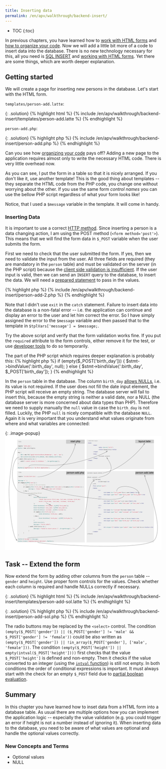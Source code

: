 ```yaml
---
title: Inserting data
permalink: /en/apv/walkthrough/backend-insert/
---
```


* TOC
{:toc}

In previous chapters, you have learned how to [work with HTML forms](/en/apv/walkthrough/html-forms/) 
and [how to organize your code](/en/apv/walkthrough/organize/). Now we will add a little bit more of a code to insert data into the database.
There is no new technology necessary for this, all you need is [SQL INSERT](/en/apv/walkthrough/database/#insert) and
[working with HTML forms](/en/apv/walkthrough/html-forms/). Yet there are some things, which are worth deeper explanation. 

## Getting started
We will create a page for inserting new persons in the database. Let's start with the HTML form.

`templates/person-add.latte`:

{: .solution}
{% highlight html %}
{% include /en/apv/walkthrough/backend-insert/templates/person-add.latte %}
{% endhighlight %}

`person-add.php`: 

{: .solution}
{% highlight php %}
{% include /en/apv/walkthrough/backend-insert/person-add.php %}
{% endhighlight %}

Can you see how [organizing your code](/en/apv/walkthrough/organize/) pays off? Adding a 
new page to the application requires almost only to write the necessary HTML code. There is 
very little overhead now.

As you can see, I put the form in a table so that it is nicely arranged. If you don't like it, use 
another template! This is the good thing about templates -- they separate the HTML code from the PHP code, 
you change one without worrying about the other. If you use the same form *control names* you can use
the bellow PHP script regardless of what your form looks like!

Notice, that I used a `$message` variable in the template. It will come in handy. 

### Inserting Data
It is important to use a correct [HTTP method](todo). Since inserting a person is a data changing action, I
am using the POST method (`<form method='post'>`). This means that we will find the form data in 
`$_POST` variable when the user submits the form.

First we need to check that the user submitted the form. If yes, then we need to validate the input from the 
user. All three fields are required (they are mandatory in the `person` table) and must be validated on the
server (in the PHP script) because the [client side validation is insufficient](todo).
If the user input is valid, then we can send an `INSERT` query to the database, to insert the data. We
will need a [prepared statement](/en/apv/walkthrough/backend/#selecting-data-with-parameters) 
to pass in the values.

{% highlight php %}
{% include /en/apv/walkthrough/backend-insert/person-add-2.php %}
{% endhighlight %}
 
Note that I didn't use `exit` in the `catch` statement. Failure to insert data into the database is a non-fatal
error -- i.e. the application can continue and display an error to the user and let him correct the error.
So I have simply assigned the error to the `$message` variable and then passed that to the template in
`$tplVars['message'] = $message;`.

Try the above script and verify that the form validation works fine. If you put the `required` attribute to 
the form controls, either remove it for the test, or use [developer tools](/en/apv/course/not-a-student/#web-browser)
to do so temporarily.

The part of the PHP script which requires deeper explanation is probably this:
{% highlight php %}
if (empty($_POST['birth_day'])) {
    $stmt->bindValue(':birth_day', null);
} else {
    $stmt->bindValue(':birth_day', $_POST['birth_day']);
}
{% endhighlight %}

In the `person` table in the database. The 
column `birth_day` [allows NULLs](/en/apv/articles/sql-join/#null), i.e. its value is not 
required. If the user does not fill the date input element, the PHP script will receive an empty 
string. The database server will fail to insert this, because the empty string is neither a valid date, nor
a NULL (the database server is more concerned about data types than PHP). Therefore we need to 
supply manually the `null` value in case the `birth_day` is not filled. Luckily, the PHP `null` is nicely compatible
with the database `NULL`. Again it is very important that you understand what values originate from 
where and what variables are connected: 

{: .image-popup}
![Code schema -- Script for inserting data](/en/apv/walkthrough/backend-insert/code-schematic.png)

## Task -- Extend the form
Now extend the form by adding other columns from the `person` table -- `gender` and `height`. Use proper
form controls for the values. Check whether each column is required and handle NULLs correctly if necessary.

{: .solution}
{% highlight html %}
{% include /en/apv/walkthrough/backend-insert/templates/person-add-sol.latte %}
{% endhighlight %}

{: .solution}
{% highlight php %}
{% include /en/apv/walkthrough/backend-insert/person-add-sol.php %}
{% endhighlight %}

The radio buttons may be replaced by the `<select>` control. 
The condition `(empty($_POST['gender']) || ($_POST['gender'] != 'male' && $_POST['gender'] != 'female'))`
could be also written as `(empty($_POST['gender']) || !in_array($_POST['gender'], ['male', 'female']))`.
The condition `(empty($_POST['height']) || empty(intval($_POST['height'])))` first checks that the value 
`$_POST['height']` is defined and non-empty. Then it checks if the value converted to an integer 
(using the [`intval` function](http://php.net/manual/en/function.intval.php)) is still not empty.
In both conditions the order of conditional expressions is important. It must always start with the check
for an empty `$_POST` field due to [partial boolean evaluation](todo).

## Summary
In this chapter you have learned how to inset data from a HTML form into a database table. As usual there are multiple
options how you can implement the application logic -- especially the value validation (e.g. you could trigger
an error if height is not a number instead of ignoring it). When inserting data to the database, you need to 
be aware of what values are optional and handle the optional values correctly.

### New Concepts and Terms
- Optional values
- NULL
